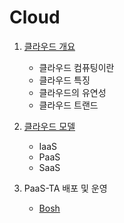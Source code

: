 # Cloud

1. [클라우드 개요](./cloud_outline.md)
    - 클라우드 컴퓨팅이란
    - 클라우드 특징
    - 클라우드의 유연성
    - 클라우드 트랜드
    
2. [클라우드 모델](./cloud_model.md)
   - IaaS
   - PaaS
   - SaaS

3. PaaS-TA 배포 및 운영
   - [Bosh](./Bosh.md)
